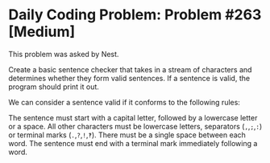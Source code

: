 # Daily Coding Problem: Problem #263 [Medium]

This problem was asked by Nest.

Create a basic sentence checker that takes in a stream of characters and
determines whether they form valid sentences. If a sentence is valid, the
program should print it out.

We can consider a sentence valid if it conforms to the following rules:

The sentence must start with a capital letter, followed by a lowercase letter or
a space.
All other characters must be lowercase letters, separators (`,`,`;`,`:`) or terminal
marks (`.`,`?`,`!`,`‽`).
There must be a single space between each word.
The sentence must end with a terminal mark immediately following a word.
